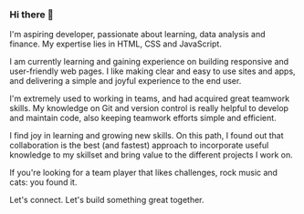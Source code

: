 ### Hi there 👋

I'm aspiring developer, passionate about learning, data analysis and finance. My expertise lies in HTML, CSS and JavaScript.

I am currently learning and gaining experience on building responsive and user-friendly web pages. I like making clear and easy to use sites and apps, and delivering a simple and joyful experience to the end user. 

I'm extremely used to working in teams, and had acquired great teamwork skills. My knowledge on Git and version control is really helpful to develop and maintain code, also keeping teamwork efforts simple and efficient.

I find joy in learning and growing new skills. On this path, I found out that collaboration is the best (and fastest) approach to incorporate useful knowledge to my skillset and bring value to the different projects I work on.

If you're looking for a team player that likes challenges, rock music and cats: you found it.

Let's connect. Let's build something great together.
